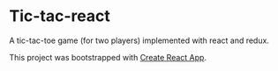 # Tic-tac-react

A tic-tac-toe game (for two players) implemented with react and redux.

This project was bootstrapped with [Create React App](https://github.com/facebookincubator/create-react-app).
